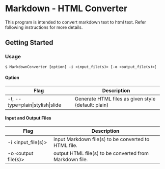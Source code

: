 # Markdown - HTML Converter
This program is intended to convert markdown text to html text. Refer following instructions for more details.

## Getting Started

### Usage
```
$ MarkdownConverter [option] -i <input_file(s)> [-o <output_file(s)>]
```
#### Option  

| Flag | Description |
| --- | --- |
| -t, --type=plain\|stylish\|slide	 | Generate HTML files as given style (default: plain) 	|

#### Input and Output Files

| Flag | Description |
| --- | --- |
| -i <input_file(s)> 	| input Markdown file(s) to be converted to HTML file. |
| -o <output file(s)> 	| output HTML file(s) to be converted from Markdown file. |  

